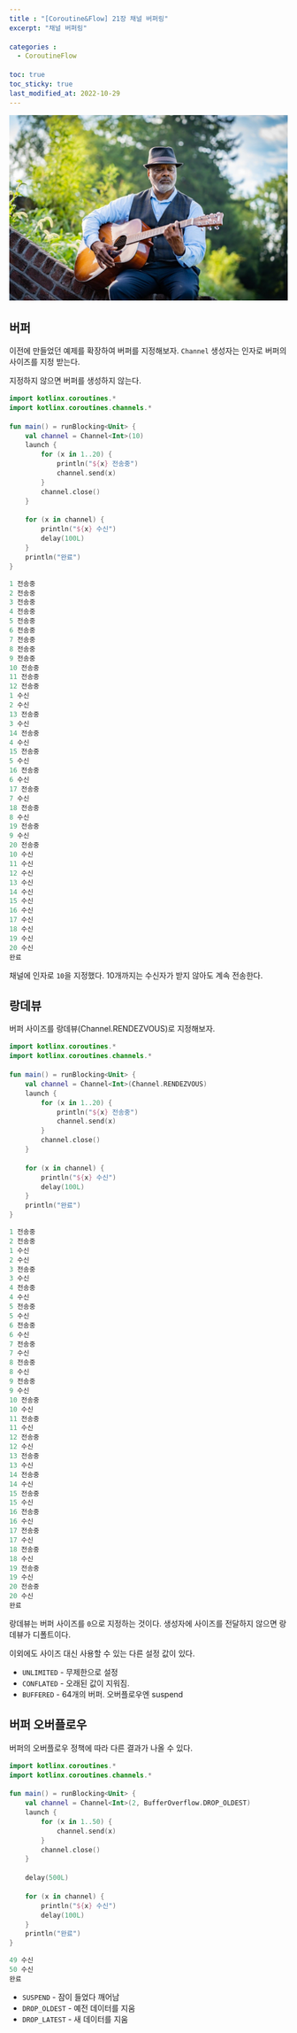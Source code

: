 ```yaml
---
title : "[Coroutine&Flow] 21장 채널 버퍼링"
excerpt: "채널 버퍼링"

categories :
  - CoroutineFlow

toc: true
toc_sticky: true
last_modified_at: 2022-10-29
---
```


![coroutine21_image1.jpg.jpg](/assets/images/coroutine21_image1.jpg.jpg?raw=true)

## **버퍼**

이전에 만들었던 예제를 확장하여 버퍼를 지정해보자. `Channel` 생성자는 인자로 버퍼의 사이즈를 지정 받는다.

지정하지 않으면 버퍼를 생성하지 않는다.

```kotlin
import kotlinx.coroutines.*
import kotlinx.coroutines.channels.*

fun main() = runBlocking<Unit> {
    val channel = Channel<Int>(10)
    launch {
        for (x in 1..20) {
            println("${x} 전송중")
            channel.send(x)
        }
        channel.close()
    }

    for (x in channel) {
        println("${x} 수신")
        delay(100L)
    }
    println("완료")
}
```

```kotlin
1 전송중
2 전송중
3 전송중
4 전송중
5 전송중
6 전송중
7 전송중
8 전송중
9 전송중
10 전송중
11 전송중
12 전송중
1 수신
2 수신
13 전송중
3 수신
14 전송중
4 수신
15 전송중
5 수신
16 전송중
6 수신
17 전송중
7 수신
18 전송중
8 수신
19 전송중
9 수신
20 전송중
10 수신
11 수신
12 수신
13 수신
14 수신
15 수신
16 수신
17 수신
18 수신
19 수신
20 수신
완료
```

채널에 인자로 `10`을 지정했다. 10개까지는 수신자가 받지 않아도 계속 전송한다.

## **랑데뷰**

버퍼 사이즈를 랑데뷰(Channel.RENDEZVOUS)로 지정해보자.

```kotlin
import kotlinx.coroutines.*
import kotlinx.coroutines.channels.*

fun main() = runBlocking<Unit> {
    val channel = Channel<Int>(Channel.RENDEZVOUS)
    launch {
        for (x in 1..20) {
            println("${x} 전송중")
            channel.send(x)
        }
        channel.close()
    }

    for (x in channel) {
        println("${x} 수신")
        delay(100L)
    }
    println("완료")
}
```

```kotlin
1 전송중
2 전송중
1 수신
2 수신
3 전송중
3 수신
4 전송중
4 수신
5 전송중
5 수신
6 전송중
6 수신
7 전송중
7 수신
8 전송중
8 수신
9 전송중
9 수신
10 전송중
10 수신
11 전송중
11 수신
12 전송중
12 수신
13 전송중
13 수신
14 전송중
14 수신
15 전송중
15 수신
16 전송중
16 수신
17 전송중
17 수신
18 전송중
18 수신
19 전송중
19 수신
20 전송중
20 수신
완료
```

랑데뷰는 버퍼 사이즈를 `0`으로 지정하는 것이다. 생성자에 사이즈를 전달하지 않으면 랑데뷰가 디폴트이다.

이외에도 사이즈 대신 사용할 수 있는 다른 설정 값이 있다.

- `UNLIMITED` - 무제한으로 설정
- `CONFLATED` - 오래된 값이 지워짐.
- `BUFFERED` - 64개의 버퍼. 오버플로우엔 suspend

## **버퍼 오버플로우**

버퍼의 오버플로우 정책에 따라 다른 결과가 나올 수 있다.

```kotlin
import kotlinx.coroutines.*
import kotlinx.coroutines.channels.*

fun main() = runBlocking<Unit> {
    val channel = Channel<Int>(2, BufferOverflow.DROP_OLDEST)
    launch {
        for (x in 1..50) {
            channel.send(x)
        }
        channel.close()
    }

    delay(500L)

    for (x in channel) {
        println("${x} 수신")
        delay(100L)
    }
    println("완료")
}
```

```kotlin
49 수신
50 수신
완료
```

- `SUSPEND` - 잠이 들었다 깨어남
- `DROP_OLDEST` - 예전 데이터를 지움
- `DROP_LATEST` - 새 데이터를 지움
